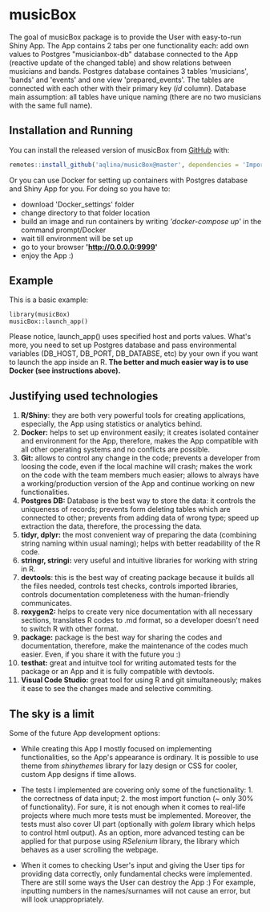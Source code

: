 
# musicBox

<!-- badges: start -->
<!-- badges: end -->

The goal of musicBox package is to provide the User with easy-to-run Shiny App. The App contains 2 tabs per one functionality each: add own values to Postgres "musicianbox-db" database connected to the App (reactive update of the changed table) and show relations between musicians and bands. Postgres database containes 3 tables 'musicians', 'bands' and 'events' and one view 'prepared_events'. The tables are connected with each other with their primary key (*id* column). Database main assumption: all tables have unique naming (there are no two musicians with the same full name).

## Installation and Running

You can install the released version of musicBox from [GitHub](https://github.com/) with:

``` r
remotes::install_github('aqlina/musicBox@master', dependencies = 'Imports')

```

Or you can use Docker for setting up containers with Postgres database and Shiny App for you.
For doing so you have to:
- download 'Docker_settings' folder
- change directory to that folder location
- build an image and run containers by writing *'docker-compose up'* in the command prompt/Docker
- wait till environment will be set up
- go to your browser **'http://0.0.0.0:9999'**
- enjoy the App :)

## Example

This is a basic example:

```{r example}
library(musicBox)
musicBox::launch_app()
```
Please notice, launch_app() uses specified host and ports values. What's more, you need to set up Postgres database and pass environmental variables (DB_HOST, DB_PORT, DB_DATABSE, etc) by your own if you want to launch the app inside an R. 
**The better and much easier way is to use Docker (see instructions above).**

## Justifying used technologies

1. **R/Shiny**: they are both very powerful tools for creating applications, especially, the App using statistics or analytics behind.
2. **Docker:** helps to set up environment easily; it creates isolated container and environment for the App, therefore, makes the App compatible with all other operating systems and no conflicts are possible.
3. **Git:** allows to control any change in the code; prevents a developer from loosing the code, even if the local machine will crash; makes the work on the code with the team members much easier; allows to always have a working/production version of the App and continue working on new functionalities.
4. **Postgres DB:** Database is the best way to store the data: it controls the uniqueness of records; prevents form deleting tables which are connected to other; prevents from adding data of wrong type; speed up extraction the data, therefore, the  processing the data.
5. **tidyr, dplyr:** the most convenient way of preparing the data (combining string naming within usual naming); helps with better readability of the R code.
6. **stringr, stringi:** very useful and intuitive libraries for working with string in R.
7. **devtools**: this is the best way of creating package because it builds all the files needed, controls test checks, controls imported libraries, controls documentation completeness with the human-friendly communicates.
8. **roxygen2:** helps to create very nice documentation with all necessary sections, translates R codes to .md format, so a developer doesn't need to switch R with other format.
9. **package:** package is the best way for sharing the codes and documentation, therefore, make the maintenance of the codes much easier. Even, if you share it with the future you :)
10. **testhat:** great and intuitve tool for writing automated tests for the package or an App and it is fully compatible with devtools.
11. **Visual Code Studio:** great tool for using R and git simultaneously; makes it ease to see the changes made and selective commiting.


## The sky is a limit

Some of the future App development options:

- While creating this App I mostly focused on implementing functionalities, so the App's appearance is ordinary. It is possible to use theme from *shinythemes* library for lazy design or CSS for cooler, custom App designs if time allows.

- The tests I implemented are covering only some of the functionality: 1. the correctness of data input; 2. the most import function (~ only 30% of functionality). For sure, it is not enough when it comes to real-life projects where much more tests must be implemented. Moreover, the tests must also cover UI part (optionally with *golem* library which helps to control html output). As an option, more advanced testing can be applied for that purpose using *RSelenium* library, the library which behaves as a user scrolling the webpage.

- When it comes to checking User's input and giving the User tips for providing data correctly, only fundamental checks were implemented. There are still some ways the User can destroy the App :) For example, inputting numbers in the names/surnames will not cause an error, but will look unappropriately.
